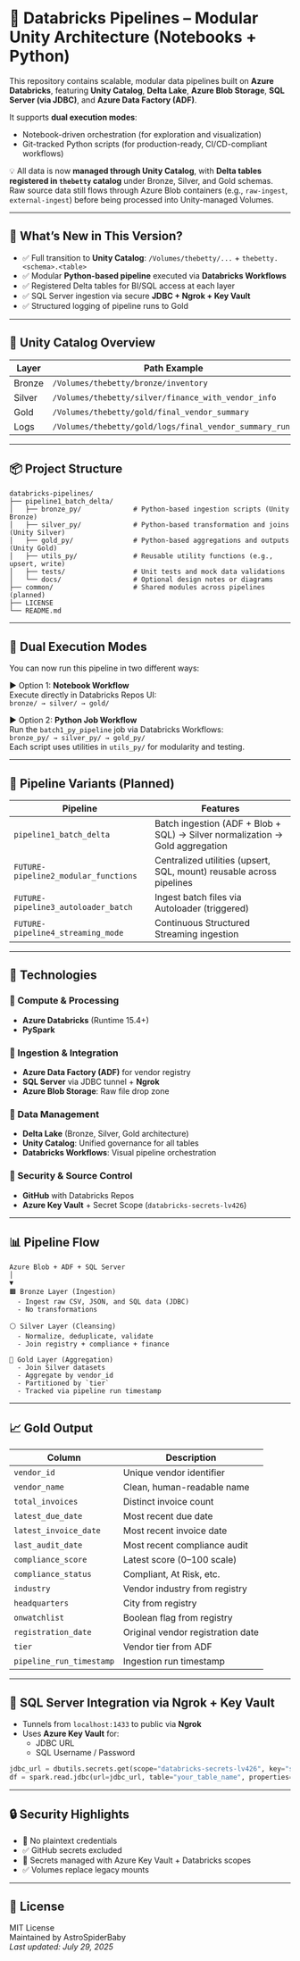 
# 🚀 Databricks Pipelines – Modular Unity Architecture (Notebooks + Python)

This repository contains scalable, modular data pipelines built on **Azure Databricks**, featuring **Unity Catalog**, **Delta Lake**, **Azure Blob Storage**, **SQL Server (via JDBC)**, and **Azure Data Factory (ADF)**.  

It supports **dual execution modes**:
- Notebook-driven orchestration (for exploration and visualization)
- Git-tracked Python scripts (for production-ready, CI/CD-compliant workflows)

💡 All data is now **managed through Unity Catalog**, with **Delta tables registered in `thebetty` catalog** under Bronze, Silver, and Gold schemas.  
Raw source data still flows through Azure Blob containers (e.g., `raw-ingest`, `external-ingest`) before being processed into Unity-managed Volumes.

---

## 🧠 What’s New in This Version?

- ✅ Full transition to **Unity Catalog**: `/Volumes/thebetty/...` + `thebetty.<schema>.<table>`
- ✅ Modular **Python-based pipeline** executed via **Databricks Workflows**
- ✅ Registered Delta tables for BI/SQL access at each layer
- ✅ SQL Server ingestion via secure **JDBC + Ngrok + Key Vault**
- ✅ Structured logging of pipeline runs to Gold

---

## 📍 Unity Catalog Overview

| Layer   | Path Example                                         | Unity Table Example                            |
|---------|------------------------------------------------------|-------------------------------------------------|
| Bronze  | `/Volumes/thebetty/bronze/inventory`                 | `thebetty.bronze.inventory`                    |
| Silver  | `/Volumes/thebetty/silver/finance_with_vendor_info` | `thebetty.silver.finance_with_vendor_info`     |
| Gold    | `/Volumes/thebetty/gold/final_vendor_summary`        | `thebetty.gold.final_vendor_summary`           |
| Logs    | `/Volumes/thebetty/gold/logs/final_vendor_summary_runs` | `thebetty.gold.final_vendor_summary_runs`  |

---

## 📦 Project Structure

```
databricks-pipelines/
├── pipeline1_batch_delta/
│   ├── bronze_py/             # Python-based ingestion scripts (Unity Bronze)
│   ├── silver_py/             # Python-based transformation and joins (Unity Silver)
│   ├── gold_py/               # Python-based aggregations and outputs (Unity Gold)
│   ├── utils_py/              # Reusable utility functions (e.g., upsert, write)
│   ├── tests/                 # Unit tests and mock data validations
│   └── docs/                  # Optional design notes or diagrams
├── common/                    # Shared modules across pipelines (planned)
├── LICENSE
└── README.md
```

---

## 🚀 Dual Execution Modes

You can now run this pipeline in two different ways:

▶️ Option 1: **Notebook Workflow**  
Execute directly in Databricks Repos UI:  
`bronze/ → silver/ → gold/`

▶️ Option 2: **Python Job Workflow**  
Run the `batch1_py_pipeline` job via Databricks Workflows:  
`bronze_py/ → silver_py/ → gold_py/`  
Each script uses utilities in `utils_py/` for modularity and testing.

---

## 🔁 Pipeline Variants (Planned)

| Pipeline                         | Features                                                                 |
|----------------------------------|--------------------------------------------------------------------------|
| `pipeline1_batch_delta`          | Batch ingestion (ADF + Blob + SQL) → Silver normalization → Gold aggregation |
| `FUTURE-pipeline2_modular_functions` | Centralized utilities (upsert, SQL, mount) reusable across pipelines |
| `FUTURE-pipeline3_autoloader_batch` | Ingest batch files via Autoloader (triggered) |
| `FUTURE-pipeline4_streaming_mode`   | Continuous Structured Streaming ingestion |

---

## 🧰 Technologies

### 🔹 Compute & Processing
- **Azure Databricks** (Runtime 15.4+)
- **PySpark**

### 🔹 Ingestion & Integration
- **Azure Data Factory (ADF)** for vendor registry
- **SQL Server** via JDBC tunnel + **Ngrok**
- **Azure Blob Storage**: Raw file drop zone

### 🔹 Data Management
- **Delta Lake** (Bronze, Silver, Gold architecture)
- **Unity Catalog**: Unified governance for all tables
- **Databricks Workflows**: Visual pipeline orchestration

### 🔹 Security & Source Control
- **GitHub** with Databricks Repos
- **Azure Key Vault** + Secret Scope (`databricks-secrets-lv426`)

---

## 📊 Pipeline Flow

```
Azure Blob + ADF + SQL Server
│
▼
🟫 Bronze Layer (Ingestion)
  - Ingest raw CSV, JSON, and SQL data (JDBC)
  - No transformations

⚪ Silver Layer (Cleansing)
  - Normalize, deduplicate, validate
  - Join registry + compliance + finance

🥇 Gold Layer (Aggregation)
  - Join Silver datasets
  - Aggregate by vendor_id
  - Partitioned by `tier`
  - Tracked via pipeline run timestamp
```

---

## 📈 Gold Output

| Column                 | Description                                  |
|------------------------|----------------------------------------------|
| `vendor_id`            | Unique vendor identifier                     |
| `vendor_name`          | Clean, human-readable name                   |
| `total_invoices`       | Distinct invoice count                       |
| `latest_due_date`      | Most recent due date                         |
| `latest_invoice_date`  | Most recent invoice date                     |
| `last_audit_date`      | Most recent compliance audit                 |
| `compliance_score`     | Latest score (0–100 scale)                   |
| `compliance_status`    | Compliant, At Risk, etc.                     |
| `industry`             | Vendor industry from registry                |
| `headquarters`         | City from registry                           |
| `onwatchlist`          | Boolean flag from registry                   |
| `registration_date`    | Original vendor registration date            |
| `tier`                 | Vendor tier from ADF                         |
| `pipeline_run_timestamp` | Ingestion run timestamp                   |

---

## 🔗 SQL Server Integration via Ngrok + Key Vault

- Tunnels from `localhost:1433` to public via **Ngrok**
- Uses **Azure Key Vault** for:
  - JDBC URL
  - SQL Username / Password
```python
jdbc_url = dbutils.secrets.get(scope="databricks-secrets-lv426", key="sql-jdbc-url")
df = spark.read.jdbc(url=jdbc_url, table="your_table_name", properties=...)
```

---

## 🔒 Security Highlights

- 🔐 No plaintext credentials
- ✅ GitHub secrets excluded
- 🔐 Secrets managed with Azure Key Vault + Databricks scopes
- ✅ Volumes replace legacy mounts

---

## 🪪 License

MIT License  
Maintained by AstroSpiderBaby  
_Last updated: July 29, 2025_
